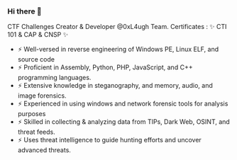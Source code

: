 ### Hi there 👋

CTF Challenges Creator & Developer @0xL4ugh Team. 
Certificates : ✨ CTI 101 & CAP & CNSP ✨
- ⚡ Well-versed in reverse engineering of Windows PE, Linux ELF, and source code
- ⚡ Proficient in Assembly, Python, PHP, JavaScript, and C++ programming languages.
- ⚡ Extensive knowledge in steganography, and memory, audio, and image forensics.
- ⚡ Experienced in using windows and network forensic tools for analysis purposes
- ⚡ Skilled in collecting & analyzing data from TIPs, Dark Web, OSINT, and threat feeds.
- ⚡ Uses threat intelligence to guide hunting efforts and uncover advanced threats.

<!--
**GalalHamoudy/GalalHamoudy** is a ✨ _special_ ✨ repository because its `README.md` (this file) appears on your GitHub profile.

Here are some ideas to get you started:

- 🔭 I’m currently working on ...
- 🌱 I’m currently learning ...
- 👯 I’m looking to collaborate on ...
- 🤔 I’m looking for help with ...
- 💬 Ask me about ...
- 📫 How to reach me: ...
- 😄 Pronouns: ...
- ⚡ Fun fact: ...
-->
